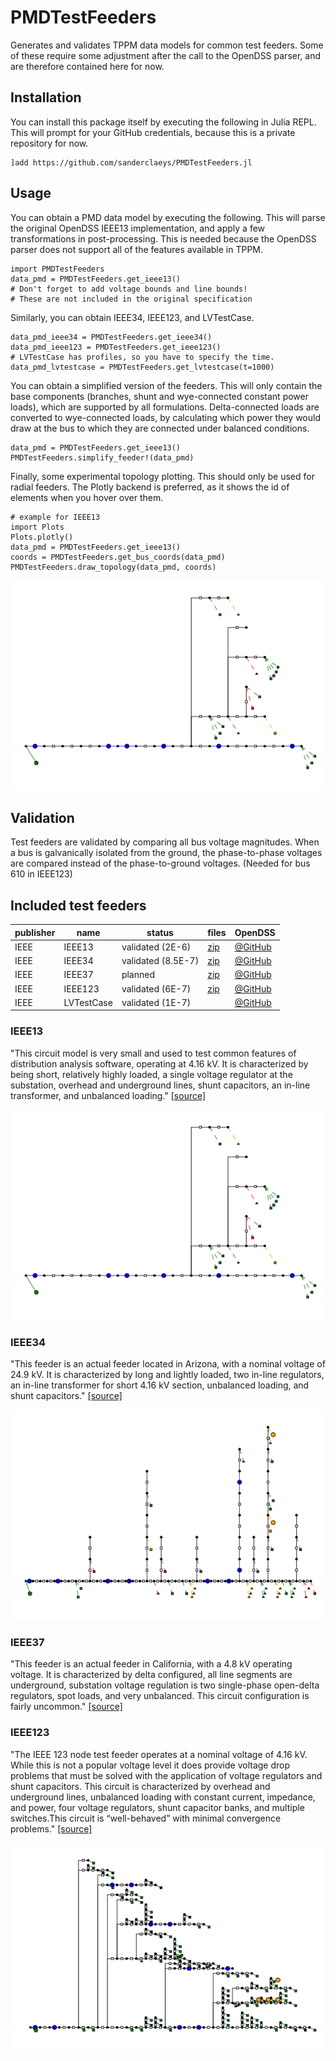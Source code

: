 # PMDTestFeeders
Generates and validates TPPM data models for common test feeders. Some of these require some adjustment after the call to the OpenDSS parser, and are therefore contained here for now.

## Installation
You can install this package itself by executing the following in Julia REPL. This will prompt for your GitHub credentials, because this is a private repository for now.
```
]add https://github.com/sanderclaeys/PMDTestFeeders.jl
```
## Usage
You can obtain a PMD data model by executing the following. This will parse the original OpenDSS IEEE13 implementation, and apply
a few transformations in post-processing. This is needed because the OpenDSS
parser does not support all of the features available in TPPM.
```
import PMDTestFeeders
data_pmd = PMDTestFeeders.get_ieee13()
# Don't forget to add voltage bounds and line bounds!
# These are not included in the original specification
```
Similarly, you can obtain IEEE34, IEEE123, and LVTestCase.
```
data_pmd_ieee34 = PMDTestFeeders.get_ieee34()
data_pmd_ieee123 = PMDTestFeeders.get_ieee123()
# LVTestCase has profiles, so you have to specify the time.
data_pmd_lvtestcase = PMDTestFeeders.get_lvtestcase(t=1000)
```
You can obtain a simplified version of the feeders. This will only contain the base components (branches, shunt and wye-connected constant power loads), which are supported by all formulations. Delta-connected loads are converted to wye-connected loads, by calculating which power they would draw at the bus to which they are connected under balanced conditions.
```
data_pmd = PMDTestFeeders.get_ieee13()
PMDTestFeeders.simplify_feeder!(data_pmd)
```
Finally, some experimental topology plotting. This should only be used for radial
feeders. The Plotly backend is preferred, as it shows the id of elements when
you hover over them.
```
# example for IEEE13
import Plots
Plots.plotly()
data_pmd = PMDTestFeeders.get_ieee13()
coords = PMDTestFeeders.get_bus_coords(data_pmd)
PMDTestFeeders.draw_topology(data_pmd, coords)
```
<p align="center"><img src="docs/IEEE13_topology.png"></p>

## Validation
Test feeders are validated by comparing all bus voltage magnitudes. When a bus is galvanically isolated from the ground, the phase-to-phase voltages are compared instead of the phase-to-ground voltages. (Needed for bus 610 in IEEE123)

## Included test feeders

|publisher|name|status|files|OpenDSS|
|---    |---    |---        |---|---|
|IEEE   |IEEE13 |validated (2E-6) |[zip](http://sites.ieee.org/pes-testfeeders/files/2017/08/feeder13.zip)|[@GitHub](https://github.com/tshort/OpenDSS/blob/master/Test/IEEE13_Assets.dss) |
|IEEE   |IEEE34 |validated (8.5E-7)    |[zip](http://sites.ieee.org/pes-testfeeders/files/2017/08/feeder34.zip)  |[@GitHub](https://github.com/tshort/OpenDSS/tree/master/Distrib/IEEETestCases/34Bus)   |
|IEEE   |IEEE37 |planned    |[zip](http://sites.ieee.org/pes-testfeeders/files/2017/08/feeder37.zip)  |[@GitHub](https://github.com/tshort/OpenDSS/tree/master/Distrib/IEEETestCases/37Bus)   |
|IEEE   |IEEE123 |validated (6E-7)   |[zip](http://sites.ieee.org/pes-testfeeders/files/2017/08/feeder123.zip)  |[@GitHub](https://github.com/tshort/OpenDSS/tree/master/Distrib/IEEETestCases/123Bus)   |
|IEEE   |LVTestCase |validated (1E-7)   | |[@GitHub](https://github.com/tshort/OpenDSS/tree/master/Distrib/IEEETestCases/LVTestCase) |

### IEEE13
"This circuit model is very small and used to test common features of distribution analysis software, operating at 4.16 kV. It is characterized by being short, relatively highly loaded, a single voltage regulator at the substation, overhead and underground lines, shunt capacitors, an in-line transformer, and unbalanced loading." [[source]](http://sites.ieee.org/pes-testfeeders/resources/)

<p align="center"><img src="docs/IEEE13_topology.png"></p>

### IEEE34
"This feeder is an actual feeder located in Arizona, with a nominal voltage of 24.9 kV. It is characterized by long and lightly loaded, two in-line regulators, an in-line transformer for short 4.16 kV section, unbalanced loading, and shunt capacitors." [[source]](http://sites.ieee.org/pes-testfeeders/resources/)

<p align="center"><img src="docs/IEEE34_topology.png"></p>

### IEEE37
"This feeder is an actual feeder in California, with a 4.8 kV operating voltage. It is characterized by delta configured, all line segments are underground, substation voltage regulation is two single-phase open-delta regulators, spot loads, and very unbalanced. This circuit configuration is fairly uncommon." [[source]](http://sites.ieee.org/pes-testfeeders/resources/)

### IEEE123
"The IEEE 123 node test feeder operates at a nominal voltage of 4.16 kV. While this is not a popular voltage level it does provide voltage drop problems that must be solved with the application of voltage regulators and shunt capacitors. This circuit is characterized by overhead and underground lines, unbalanced loading with constant current, impedance, and power, four voltage regulators, shunt capacitor banks, and multiple switches.This circuit is “well-behaved” with minimal convergence problems." [[source]](http://sites.ieee.org/pes-testfeeders/resources/)

<p align="center"><img src="docs/IEEE123_topology.png"></p>
